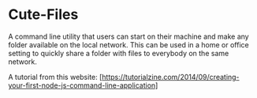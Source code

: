 # Cute-Files
A command line utility that users can start on their machine and make any folder available on the local network. This can be used in a home or office setting to quickly share a folder with files to everybody on the same network.

A tutorial from this website: [https://tutorialzine.com/2014/09/creating-your-first-node-js-command-line-application]
